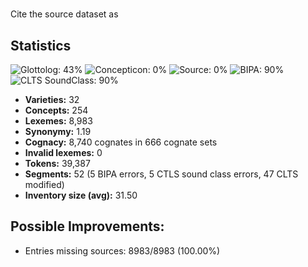 # 

Cite the source dataset as

> 

## Statistics



![Glottolog: 43%](https://img.shields.io/badge/Glottolog-43%25-red.svg "Glottolog: 43%")
![Concepticon: 0%](https://img.shields.io/badge/Concepticon-0%25-red.svg "Concepticon: 0%")
![Source: 0%](https://img.shields.io/badge/Source-0%25-red.svg "Source: 0%")
![BIPA: 90%](https://img.shields.io/badge/BIPA-90%25-green.svg "BIPA: 90%")
![CLTS SoundClass: 90%](https://img.shields.io/badge/CLTS%20SoundClass-90%25-green.svg "CLTS SoundClass: 90%")

- **Varieties:** 32
- **Concepts:** 254
- **Lexemes:** 8,983
- **Synonymy:** 1.19
- **Cognacy:** 8,740 cognates in 666 cognate sets
- **Invalid lexemes:** 0
- **Tokens:** 39,387
- **Segments:** 52 (5 BIPA errors, 5 CTLS sound class errors, 47 CLTS modified)
- **Inventory size (avg):** 31.50

## Possible Improvements:



- Entries missing sources: 8983/8983 (100.00%)